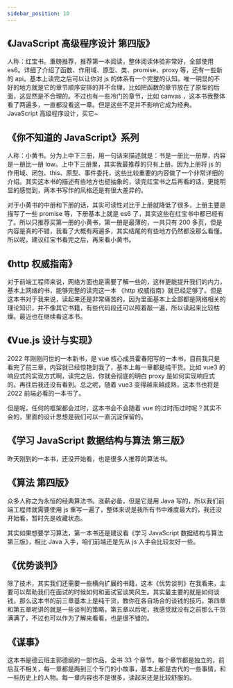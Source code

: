 ```yaml
---
sidebar_position: 10
---
```


## 《JavaScript 高级程序设计 第四版》

人称：红宝书。重磅推荐，推荐第一本阅读，整体阅读体验非常好，全部使用 es6。详细了介绍了函数、作用域、原型、类、promise、proxy 等，还有一些新的 api。基本上读完之后可以让你对 js 的体系有一个完整的认知。唯一明显的不好的地方就是它的章节顺序安排的并不合理，比如把函数的章节放在了原型的后面，这显然是不合理的。不过也有一些冷门的章节，比如 canvas ，这本书我整体看了两遍多，一直都没看这一章。但是这些不足并不影响它成为经典。JavaScript 高级程序设计，买它~

## 《你不知道的 JavaScript》系列

人称：小黄书。分为上中下三册，用一句话来描述就是：书是一册比一册厚，内容是一册比一册 low。上中下三册里，其实我最推荐的只有上册。因为上册将 js 的作用域、闭包、this、原型、事件委托，这些比较重要的内容做了一个非常详细的介绍。其实这本书的描述有些地方也挺抽象的，读完红宝书之后再看的话，更能明显的感觉到，两本书写作的风格还是有很大差异的。

对于小黄书的中册和下册的话，其实可读性对比于上册就降低了很多，上册主要是描写了一些 promise 等，下册基本上就是 es6 了，其实这些在红宝书中都已经有了。所以只推荐买第一册的小黄书，第一册是最薄的，一共只有 200 多页，但是内容是真的不错，我看了大概有两遍多，其实结尾的有些地方仍然都没那么看懂。所以呢，建议红宝书看完之后，再来看小黄书。

## 《http 权威指南》

对于前端工程师来说，网络方面也是需要了解一些的，这样更能提升我们的内力，基本上网络的书，能够完整的读完这一本 《http 权威指南》就已经足够了。但是这本书对于我来说，读起来还是非常痛苦的，因为里面基本上全部都是网络相关的理论知识，并不像其它书籍，有些代码段还可以照着敲一遍，所以读起来比较枯燥。最近也在继续看这本书。

## 《Vue.js 设计与实现》

2022 年刚刚问世的一本新书，是 vue 核心成员霍春阳写的一本书，目前我只是看完了前三章，内容就已经惊艳到我了，基本上每一章都是纯干货。比如 vue3 的响应式的实现方式啊，读完之后，你就会彻底的明白 proxy 是如何实现响应式的。再往后我还没有看到。总之呢，随着 vue3 变得越来越成熟，这本书也将是 2022 前端必看的一本书了。

但是呢，任何的框架都会过时，这本书会不会随着 vue 的过时而过时呢？其实不会的，里面的设计思想是我们可以一直沉淀保留的。

## 《学习 JavaScript 数据结构与算法 第三版》

昨天刚到的一本书，还没开始看，也是很多人推荐的算法书。

## 《算法 第四版》

众多人称之为永恒的经典算法书。涨薪必备，但是它是用 Java 写的，所以我们前端工程师就需要使用 js 重写一遍了，整体来说是我所有书中难度最大的，我还没开始看，暂时先是收藏状态。

其实如果想要学习算法，第一本书还是建议看《学习 JavaScript 数据结构与算法 第三版》，相比 Java 入手，咱们前端还是先从 js 入手会比较友好一些。

## 《优势谈判》

除了技术，其实我们还需要一些横向扩展的书籍，这本《优势谈判》在我看来，主要可以帮助我们在面试的时候如何和面试官谈笑风生。其实最主要的就是如何谈钱，那么这本书的前三章基本上是纯干货，教你在各自场合的谈钱的技巧，第四章和第五章呢讲的就是一些谈判的策略，第五章以后呢，我感觉就没有之前那么干货满满了，不过也可以作为了解来看看，也是很不错的。

## 《谋事》

这本书是德云班主郭德纲的一部作品，全书 33 个章节，每个章节都是独立的，前后互不相关，每一章都是两到三个专门的小故事，基本上都是古代的一些事情，和一些历史上的人物。每一章内容也不是很多，读起来还是比较舒服的。
